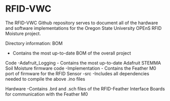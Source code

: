 # RFID-VWC

The RFID-VWC Github repository serves to document all of the hardware and software implementations for the Oregon State University OPEnS RFID Moisture project.

Directory information:
BOM
  - Contains the most up-to-date BOM of the overall project
  
Code
  -Adafruit_Logging
      - Contains the most up-to-date Adafruit STEMMA Soil Moisture firmware code
  -Implementation
      - Contains the Feather M0 port of firmware for the RFID Sensor
  -src
      -Includes all dependencies needed to compile the above .ino files
      
Hardware
   -Contains .brd and .sch files of the RFID-Feather Interface Boards for communication with the Feather M0
